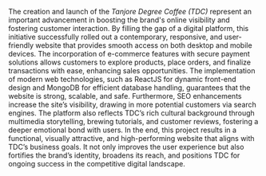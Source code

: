 The creation and launch of the *Tanjore Degree Coffee (TDC)* represent an important 
advancement in boosting the brand's online visibility and fostering customer interaction. By 
filling the gap of a digital platform, this initiative successfully rolled out a contemporary, 
responsive, and user-friendly website that provides smooth access on both desktop and mobile 
devices. The incorporation of e-commerce features with secure payment solutions allows 
customers to explore products, place orders, and finalize transactions with ease, enhancing sales 
opportunities. 
The implementation of modern web technologies, such as ReactJS for dynamic front-end design 
and MongoDB for efficient database handling, guarantees that the website is strong, scalable, 
and safe. Furthermore, SEO enhancements increase the site’s visibility, drawing in more 
potential customers via search engines. The platform also reflects TDC’s rich cultural 
background through multimedia storytelling, brewing tutorials, and customer reviews, fostering 
a deeper emotional bond with users. 
In the end, this project results in a functional, visually attractive, and high-performing website 
that aligns with TDC’s business goals. It not only improves the user experience but also fortifies 
the brand’s identity, broadens its reach, and positions TDC for ongoing success in the 
competitive digital landscape.
